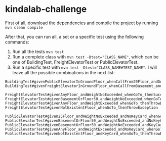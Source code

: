 # kindalab-challenge

First of all, download the dependencies and compile the project by running
`mvn clean compile`

After that, you can run all, a set or a specific test using the following commands:

1. Run all the tests `mvn test`
2. Run a complete class with `mvn test -Dtest="CLASS_NAME"`, which can be one of BuildingTest, FreightElevatorTest or PublicElevatorTest.
3. Run a specific test with `mvn test -Dtest="CLASS_NAME#TEST_NAME"`. I will leave all the possible combinations in the next list:

```
BuildingTest#givenPublicElevatorInGroundFloor_whenCallFrom20Floor_andGoToLastFloor_andHaveKeyCard_thenEndsInLastFloor
BuildingTest#givenFreightElevatorInGroundFloor_whenCallFromBasement_andGoToLastFloor_thenEndsInLastFloor

FreightElevatorTest#givenAnyFloor_andWeightNoExceeded_whenGoTo_thenSucceed
FreightElevatorTest#givenBasementOrFloor50_andWeightNoExceeded_whenGoTo_thenSucceed
FreightElevatorTest#givenAnyFloor_andWeightExceeded_whenGoTo_thenThrowException
FreightElevatorTest#givenNotExistentFloor_whenGoTo_thenThrowException

PublicElevatorTest#given25Floor_andWeightNoExceeded_andNoKeyCard_whenGoTo_thenSucceed
PublicElevatorTest#givenBasementOrFloor50_andWeightNoExceeded_andNoKeyCard_whenGoTo_thenFail
PublicElevatorTest#givenBasementOrFloor50_andWeightNoExceeded_andKeyCard_whenGoTo_thenSucceed
PublicElevatorTest#givenAnyFloor_andWeightExceeded_andNoKeyCard_whenGoTo_thenThrowException
PublicElevatorTest#givenNotExistentFloor_andKeyCard_whenGoTo_thenThrowException
```
